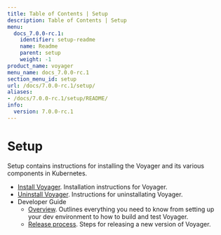 ```yaml
---
title: Table of Contents | Setup
description: Table of Contents | Setup
menu:
  docs_7.0.0-rc.1:
    identifier: setup-readme
    name: Readme
    parent: setup
    weight: -1
product_name: voyager
menu_name: docs_7.0.0-rc.1
section_menu_id: setup
url: /docs/7.0.0-rc.1/setup/
aliases:
- /docs/7.0.0-rc.1/setup/README/
info:
  version: 7.0.0-rc.1
---
```


# Setup

Setup contains instructions for installing the Voyager and its various components in Kubernetes.

- [Install Voyager](/docs/7.0.0-rc.1/setup/install). Installation instructions for Voyager.
- [Uninstall Voyager](/docs/7.0.0-rc.1/setup/uninstall). Instructions for uninstallating Voyager.
- Developer Guide
  - [Overview](/docs/7.0.0-rc.1/setup/developer-guide/overview). Outlines everything you need to know from setting up your dev environment to how to build and test Voyager.
  - [Release process](/docs/7.0.0-rc.1/setup/developer-guide/release). Steps for releasing a new version of Voyager.

